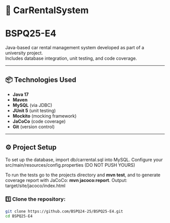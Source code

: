 # 🚗 CarRentalSystem
# BSPQ25-E4
Java-based car rental management system developed as part of a university project.  
Includes database integration, unit testing, and code coverage.

---

## 📦 Technologies Used

- **Java 17**
- **Maven**
- **MySQL** (via JDBC)
- **JUnit 5** (unit testing)
- **Mockito** (mocking framework)
- **JaCoCo** (code coverage)
- **Git** (version control)

---

## ⚙️ Project Setup
To set up the database, import db/carrental.sql into MySQL.
Configure your src/main/resources/config.properties (DO NOT PUSH YOURS)

To run the tests go to the projects directory and **mvn test**, and to generate coverage report with JaCoCo: **mvn jacoco:report**.
Output: target/site/jacoco/index.html

### 1️⃣ Clone the repository:
```bash
git clone https://github.com/BSPQ24-25/BSPQ25-E4.git
cd BSPQ25-E4
